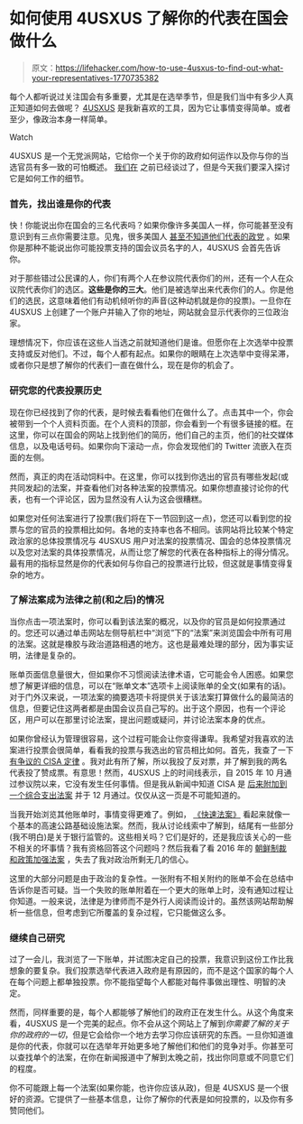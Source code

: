 # 如何使用 4USXUS 了解你的代表在国会做什么

> 原文：<https://lifehacker.com/how-to-use-4usxus-to-find-out-what-your-representatives-1770735382>

每个人都听说过关注国会有多重要，尤其是在选举季节，但是我们当中有多少人真正知道如何去做呢？ [4USXUS](https://4usxus.com/) 是我新喜欢的工具，因为它让事情变得简单。或者至少，像政治本身一样简单。

Watch

4USXUS 是一个无党派网站，它给你一个关于你的政府如何运作以及你与你的当选官员有多一致的可怕概述。 [我们在](http://lifehacker.com/4usxus-is-your-one-stop-shop-for-keeping-up-with-your-c-1758949064) 之前已经谈过了，但是今天我们要深入探讨它是如何工作的细节。

### **首先，找出谁是你的代表**

快！你能说出你在国会的三名代表吗？如果你像许多美国人一样，你可能甚至没有意识到有三点你需要注意。见鬼，很多美国人 [甚至不知道他们代表的政党](http://www.people-press.org/2014/07/24/section-2-public-views-of-congress-voters-views-of-their-own-representatives/#many-voters-dont-know-their-representatives-party) 。如果你是那种不能说出你可能投票支持的国会议员名字的人，4USXUS 会首先告诉你。

对于那些错过公民课的人，你们有两个人在参议院代表你们的州，还有一个人在众议院代表你们的选区。**这些是你的三大**。他们是被选举出来代表你们的人。你是他们的选民，这意味着他们有动机倾听你的声音(这种动机就是你的投票)。一旦你在 4USXUS 上创建了一个账户并输入了你的地址，网站就会显示代表你的三位政治家。

理想情况下，你应该在这些人当选之前就知道他们是谁。但愿你在上次选举中投票支持或反对他们。不过，每个人都有起点。如果你的眼睛在上次选举中变得呆滞，或者你只是想了解你的代表们一直在做什么，现在是你的机会了。

### **研究您的代表投票历史**

现在你已经找到了你的代表，是时候去看看他们在做什么了。点击其中一个，你会被带到一个个人资料页面。在个人资料的顶部，你会看到一个有很多链接的框。在这里，你可以在国会的网站上找到他们的简历，他们自己的主页，他们的社交媒体信息，以及电话号码。如果你向下滚动一点，你会发现他们的 Twitter 流嵌入在页面的左侧。

然而，真正的肉在活动饲料中。在这里，你可以找到你选出的官员有哪些发起(或共同发起)的法案，并查看他们对各种法案的投票情况。如果你想直接讨论你的代表，也有一个评论区，因为显然没有人认为这会很糟糕。

如果您对任何法案进行了投票(我们将在下一节回到这一点)，您还可以看到您的投票与您的官员的投票相比如何。各地的支持率也各不相同。该网站将比较某个特定政治家的总体投票情况与 4USXUS 用户对法案的投票情况、国会的总体投票情况以及您对法案的具体投票情况，从而让您了解您的代表在各种指标上的得分情况。最有用的指标显然是你的代表如何与你自己的投票进行比较，但这就是事情变得复杂的地方。

### **了解法案成为法律之前(和之后)的情况**

当你点击一项法案时，你可以看到该法案的概况，以及你的官员是如何投票通过的。您还可以通过单击网站左侧导航栏中“浏览”下的“法案”来浏览国会中所有可用的法案。这就是橡胶与政治道路相遇的地方。这也是最难处理的部分，因为事实证明，法律是复杂的。

账单页面信息量很大，但如果你不习惯阅读法律术语，它可能会令人困惑。如果您想了解更详细的信息，可以在“账单文本”选项卡上阅读账单的全文(如果有的话)。对于门外汉来说，一项法案的摘要选项卡将提供关于该法案打算做什么的最简洁的信息，但要记住这两者都是由国会议员自己写的。出于这个原因，也有一个评论区，用户可以在那里讨论法案，提出问题或疑问，并讨论法案本身的优点。

如果你曾经认为管理很容易，这个过程可能会让你变得谦卑。我希望对我喜欢的法案进行投票会很简单，看看我的投票与我选出的官员相比如何。首先，我查了一下 [有争议的 CISA 定律](http://gizmodo.com/the-governments-new-cybersecurity-bill-will-make-us-les-1739058955) 。我对此有所了解，所以我投了反对票，并了解到我的两名代表投了赞成票。有意思！然而，4USXUS 上的时间线表示，自 2015 年 10 月通过参议院以来，它没有发生任何事情。但是我从新闻中知道 CISA 是 [后来附加到一个综合支出法案](http://www.theverge.com/2015/12/18/10582446/congress-passes-cisa-surveillance-cybersecurity) 并于 12 月通过。仅仅从这一页是不可能知道的。

当我开始浏览其他账单时，事情变得更难了。例如， [《快速法案》](https://4usxus.com/Bills/Details/h-r-22_congress114) 看起来就像一个基本的高速公路基础设施法案。然而，我从讨论线索中了解到，结尾有一些部分(我不明白)是关于银行监管的。这些相关吗？它们是好的，还是我应该关心的一些不相关的坏事情？我有资格回答这个问题吗？然后我看了看 2016 年的 [朝鲜制裁和政策加强法案](https://4usxus.com/Bills/Details/h-r-757_congress114) ，失去了我对政治所剩无几的信心。

这里的大部分问题是由于政治的复杂性。一张附有不相关附约的账单不会在总结中告诉你是否可疑。当一个失败的账单附着在一个更大的账单上时，没有通知过程让你知道。一般来说，法律是为律师而不是外行人阅读而设计的。虽然该网站帮助解析一些信息，但考虑到它所覆盖的复杂过程，它只能做这么多。

### **继续自己研究**

过了一会儿，我浏览了一下账单，并试图决定自己的投票，我意识到这份工作比我想象的要复杂。我们投票选举代表进入政府是有原因的，而不是这个国家的每个人在每个问题上都单独投票。你不能指望每个人都能对每件事做出理性、明智的决定。

然而，同样重要的是，每个人都能够了解他们的政府正在发生什么。从这个角度来看，4USXUS 是一个完美的起点。你不会从这个网站上了解到*你需要了解的关于你的政府的一切*，但是它会给你一个地方去学习你应该研究的东西。一旦你知道谁是你的代表，你就可以在选举年开始更多地了解他们和他们的竞争对手。你甚至可以查找单个的法案，在你在新闻报道中了解到太晚之前，找出你同意或不同意它们的程度。

你不可能跟上每一个法案(如果你能，也许你应该从政)，但是 4USXUS 是一个很好的资源。它提供了一些基本信息，让你了解你的代表是如何投票的，以及你有多赞同他们。